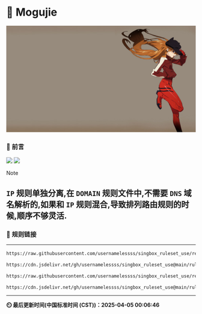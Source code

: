
# 🧸 Mogujie
![](https://raw.githubusercontent.com/usernamelessss/picture-bed/main/images/202504042256831.jpg)
### 📣 前言
![](https://shields.io/badge/-移除重复规则-ff69b4) ![](https://shields.io/badge/-IP&nbsp;规则单独存放不与&nbsp;DOMAIN&nbsp;等混合-green)
> [!NOTE]
**`IP` 规则单独分离,在 `DOMAIN` 规则文件中,不需要 `DNS` 域名解析的,如果和 `IP` 规则混合,导致排列路由规则的时候,顺序不够灵活.**
---

###  🔗 规则链接
---

```url
https://raw.githubusercontent.com/usernamelessss/singbox_ruleset_use/refs/heads/main/rule/Mogujie/Mogujie_No_IP.json
```

```url
https://cdn.jsdelivr.net/gh/usernamelessss/singbox_ruleset_use@main/rule/Mogujie/Mogujie_No_IP.json
```

```url
https://raw.githubusercontent.com/usernamelessss/singbox_ruleset_use/refs/heads/main/rule/Mogujie/Mogujie_No_IP.srs
```

```url
https://cdn.jsdelivr.net/gh/usernamelessss/singbox_ruleset_use@main/rule/Mogujie/Mogujie_No_IP.srs
```

---
**⏲️ 最后更新时间(中国标准时间 (CST))：2025-04-05 00:06:46**